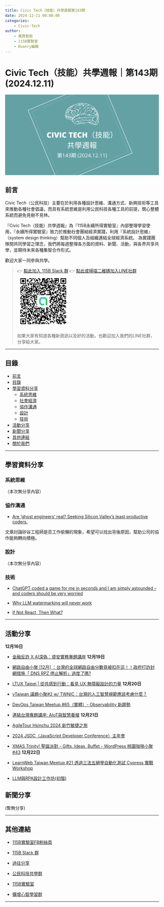 ```yaml
---
title: Civic Tech（技能）共學週報第143期
date: 2024-12-11 00:00:00
categories:
	- Civic-Tech
author:
	- 嘉鼎智能
	- 115B實驗室
	- Huanry編輯
---
```

# Civic Tech（技能）共學週報｜第143期 (2024.12.11)

![Civic-Tech-143](/img/ct/143.png)

## 前言

Civic Tech（公民科技）主要在於利用各種設計思維、溝通方式、新興技術等工具來推動各種社會倡議，而具有系統思維是利用公民科技各種工具的前提，關心整體系統而避免見樹不見林。

『Civic Tech（技能）共學週報』為『115B永續所得實驗室』內部整理學習使用，『永續所得實驗室』致力於推動社會團結經濟實踐，利用『系統設計思維』（system design thinking）幫助不同個人及組織連結全球經濟系統。
為實踐團隊間共同學習之理念，我們將每週整理各方面的資料、新聞、活動，與各界共享共學，並期待未來各種集智合作形式。

歡迎大家一同參與共學。

>👉  [點此加入 115B Slack 群](https://bit.ly/Slack115b)
>👉  [點此或掃描二維碼加入LINE社群](https://line.me/ti/g2/Dj4AkbdDsY6o4D_CdDUB6Q)
>[![公民科技共學群](/img/產品共學群.jpg)](https://line.me/ti/g2/Dj4AkbdDsY6o4D_CdDUB6Q)
>
>如果大家有知道各種新資訊以及好的活動，也歡迎加入我們的LINE社群，分享給大家。

---
## 目錄
- [前言](#前言)
- [目錄](#目錄)
- [學習資料分享](#學習資料分享)
	- [系統思維](#系統思維)
	- [社會經濟](#社會經濟)
	- [協作溝通](#協作溝通)
	- [設計](#設計)
	- [技術](#技術)
- [活動分享](#活動分享)
- [新聞分享](#新聞分享)
- [其他連結](#其他連結)
- [關於我們](#關於我們)

---
## 學習資料分享
### 系統思維

（本次無分享內容）

### 協作溝通

- [Are ‘ghost engineers’ real? Seeking Silicon Valley’s least productive coders.](https://www.washingtonpost.com/technology/2024/12/08/ghost-engineers-programming-productivity-coding/)

文章討論矽谷工程師是否工作偷懶的現象，希望可以找出背後原因，幫助公司的協作能夠轉向積極。

### 設計

（本次無分享內容）

### 技術

- [ChatGPT coded a game for me in seconds and I am simply astounded – and coders should be very worried](https://www.techradar.com/computing/artificial-intelligence/chatgpt-coded-a-game-for-me-in-seconds-and-i-am-simply-astounded-and-coders-should-be-very-worried)

- [Why LLM watermarking will never work](https://ai.gopubby.com/why-llm-watermarking-will-never-work-1b76bdeebbd1)

- [If Not React, Then What?](https://infrequently.org/2024/11/if-not-react-then-what/)

---
## 活動分享

**12月16日**
- [金融反詐 X AI深偽：資安實務專題講座](https://isipevent.kktix.cc/events/m165isip)
**12月19日**
- [網路自由小聚 [12月] ：台灣的全球網路自由分數竟被扣在這！！政府打詐封網措施「 DNS RPZ 停止解析」過度了嗎?](https://ocftw.kktix.cc/events/internetfreedom-dec2024)

- [LTUX Taipei | 從共感到行動：看見 UX 無障礙設計的力量](https://www.accupass.com/event/2411280101227591157270)
**12月20日**
- [vTaiwan 議題小聚#2 w/ TWNIC：台灣的人工智慧規範應該考慮什麼？](https://vtaiwan.kktix.cc/events/vtaiwanmeetup-2)

- [DevOps Taiwan Meetup #65（實體）- Observability 新趨勢](https://devops.kktix.cc/events/meetup-65)

- [連結台灣專題講座: AIoT與智慧養殖](https://technologyandlife.kktix.cc/events/12-20-24)
**12月21日**
- [AgileTour Hsinchu 2024 新竹敏捷之旅](https://agilecommhc.kktix.cc/events/20241221)

- [2024 JSDC（JavaScript Developer Conference）主年會](https://2024.jsdc.tw/)

- [XMAS Trinity! 聖誕派對 - Gifts, Ideas, Buffet - WordPress 桃園咖啡小聚 #43](https://www.meetup.com/taoyuan-wordpress-meetup/events/304877877)
**12月22日**
- [LearnWeb Taiwan Meetup #21 透過三法五絕學自動化測試 Cypress 實戰 Workshop](https://learnweb-taiwan.kktix.cc/events/learnweb-meetup-21)

- [LLM與RPA設計工作坊(初階)](https://www.accupass.com/event/2411181147537996543990)

## 新聞分享

(暫無分享)

---
## 其他連結

- [115B實驗室FB粉絲頁](https://www.facebook.com/%E6%B0%B8%E7%BA%8C%E6%89%80%E5%BE%97%E5%AF%A6%E9%A9%97%E5%AE%A4-102916798609139)

- [115B Slack 群](https://bit.ly/Slack115b)

- [過往分享](/categories/Civic-Tech)

- [公民科技共學群](https://line.me/ti/g2/Dj4AkbdDsY6o4D_CdDUB6Q?utm_source=invitation&utm_medium=link_copy&utm_campaign=default)

- [115B實驗室](https://line.me/ti/g2/asPFU-0w4o9MIRSBdb4gtg?utm_source=invitation&utm_medium=link_copy&utm_campaign=default)

- [擴增心智學習群](https://line.me/ti/g2/asPFU-0w4o9MIRSBdb4gtg?utm_source=invitation&utm_medium=link_copy&utm_campaign=default)

---